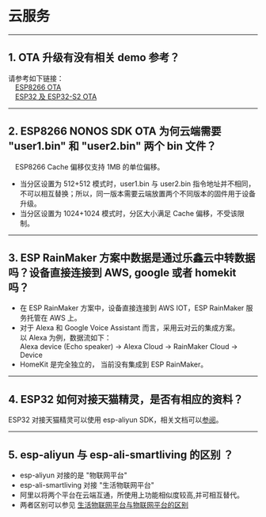 # 云服务

<style>
body {counter-reset: h2}
  h2 {counter-reset: h3}
  h2:before {counter-increment: h2; content: counter(h2) ". "}
  h3:before {counter-increment: h3; content: counter(h2) "." counter(h3) ". "}
  h2.nocount:before, h3.nocount:before, { content: ""; counter-increment: none }
</style>

---

## OTA 升级有没有相关 demo 参考？

请参考如下链接：\
&emsp;[ESP8266 OTA](https://github.com/espressif/ESP8266_RTOS_SDK/tree/master/examples/system/ota)\
&emsp;[ESP32 及 ESP32-S2 OTA](https://github.com/espressif/esp-idf/tree/master/examples/system/ota)  

---

## ESP8266 NONOS SDK OTA 为何云端需要 "user1.bin" 和 "user2.bin" 两个 bin 文件？

&emsp;ESP8266 Cache 偏移仅支持 1MB 的单位偏移。
- 当分区设置为 512+512 模式时，user1.bin 与 user2.bin 指令地址并不相同，不可以相互替换；所以，同一版本需要云端放置两个不同版本的固件用于设备升级。
- 当分区设置为 1024+1024 模式时，分区大小满足 Cache 偏移，不受该限制。

---

## ESP RainMaker 方案中数据是通过乐鑫云中转数据吗？设备直接连接到 AWS, google 或者 homekit 吗？

- 在 ESP RainMaker 方案中，设备直接连接到 AWS IOT，ESP RainMaker 服务托管在 AWS 上。
- 对于 Alexa 和 Google Voice Assistant 而言，采用云对云的集成方案。\
  以 Alexa 为例，数据流如下：\
  Alexa device (Echo speaker) -> Alexa Cloud -> RainMaker Cloud -> Device
- HomeKit 是完全独立的， 当前没有集成到 ESP RainMaker。

---

## ESP32 如何对接天猫精灵，是否有相应的资料？

ESP32 对接天猫精灵可以使用 esp-aliyun SDK，相关文档可以[参阅](https://github.com/espressif/esp-aliyun)。

---

## esp-aliyun 与 esp-ali-smartliving 的区别 ？

- esp-aliyun 对接的是 "物联网平台"
- esp-ali-smartliving 对接 "生活物联网平台"
- 阿里以将两个平台在云端互通，所使用上功能相似度较高,并可相互替代。
- 两者区别可以参见 [生活物联网平台与物联网平台的区别](https://help.aliyun.com/document_detail/124922.html?spm=5176.10695662.1996646101.searchclickresult.6a782cfeLpWe7Z)
